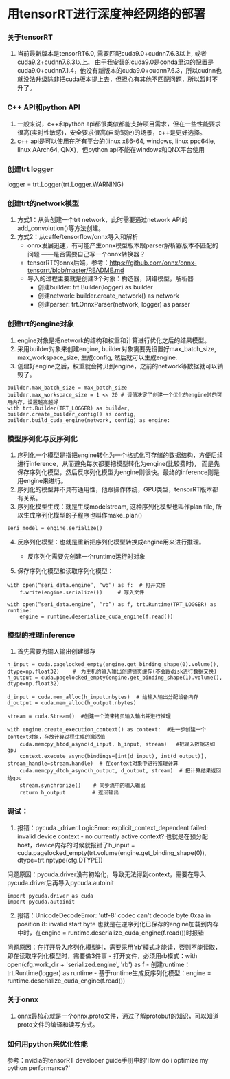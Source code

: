 # 用tensorRT进行深度神经网络的部署


### 关于tensorRT
1. 当前最新版本是tensorRT6.0, 需要匹配cuda9.0+cudnn7.6.3以上, 或者cuda9.2+cudnn7.6.3以上。
由于我安装的cuda9.0是conda里边的配置是cuda9.0+cudnn7.1.4，他没有新版本的cuda9.0+cudnn7.6.3，所以cudnn也就没法升级除非把cuda版本提上去，但担心有其他不匹配问题，所以暂时不升了。


### C++ API和python API
1. 一般来说，c++和python api都很类似都能支持项目需求，但在一些性能要求很高(实时性敏感)，安全要求很高(自动驾驶)的场景，c++是更好选择。
2. c++ api是可以使用在所有平台的(linux x86-64, windows, linux ppc64le, linux AArch64, QNX)，但python api不能在windows和QNX平台使用

### 创建trt logger
logger = trt.Logger(trt.Logger.WARNING)


### 创建trt的network模型
1. 方式1：从头创建一个trt network，此时需要通过network API的add_convolution()等方法创建。
2. 方式2：从caffe/tensorflow/onnx导入和解析
    - onnx发展迅速，有可能产生onnx模型版本跟parser解析器版本不匹配的问题 ——是否需要自己写一个onnx转换器？
    - tensorRT的onnx后端，参考：https://github.com/onnx/onnx-tensorrt/blob/master/README.md
    - 导入的过程主要就是创建3个对象：构造器，网络模型，解析器
        - 创建builder: trt.Builder(logger) as builder
        - 创建network: builder.create_network() as network
        - 创建parser: trt.OnnxParser(network, logger) as parser


### 创建trt的engine对象
1. engine对象是把network的结构和权重和计算进行优化之后的结果模型。
2. 采用builder对象来创建engine, builder对象需要先设置好max_batch_size, max_workspace_size, 生成config, 然后就可以生成engine.
3. 创建好engine之后，权重就会拷贝到engine，之前的network等数据就可以销毁了。

```
builder.max_batch_size = max_batch_size
builder.max_workspace_size = 1 << 20 # 该值决定了创建一个优化的engine时的可用内存，设置越高越好
with trt.Builder(TRT_LOGGER) as builder, builder.create_builder_config() as config, builder.build_cuda_engine(network, config) as engine:
```


### 模型序列化与反序列化
1. 序列化一个模型是指把engine转化为一个格式化可存储的数据结构，方便后续进行inference，从而避免每次都要把模型转化为engine(比较费时)，
而是先保存序列化模型，然后反序列化模型为engine则很快。最终的inference则是用engine来进行。
2. 序列化的模型并不具有通用性，他跟操作体统，GPU类型，tensorRT版本都有关系。
3. 序列化模型生成：就是生成modelstream, 这种序列化模型也叫作plan file, 所以生成序列化模型的子程序也叫作make_plan()
```
seri_model = engine.serialize()
```

4. 反序列化模型：也就是重新把序列化模型转换成engine用来进行推理。
    - 反序列化需要先创建一个runtime运行时对象


5. 保存序列化模型和读取序列化模型：
```
with open(“seri_data.engine”, “wb”) as f:  # 打开文件
    f.write(engine.serialize())     # 写入文件
    
with open(“seri_data.engine”, “rb”) as f, trt.Runtime(TRT_LOGGER) as runtime:
    engine = runtime.deserialize_cuda_engine(f.read())
```

### 模型的推理inference
1. 首先需要为输入输出创建缓存
```
h_input = cuda.pagelocked_empty(engine.get_binding_shape(0).volume(), dtype=np.float32) 　　#　为主机的输入输出创建锁页缓存(不会跟disk进行数据交换) 
h_output = cuda.pagelocked_empty(engine.get_binding_shape(1).volume(), dtype=np.float32)

d_input = cuda.mem_alloc(h_input.nbytes)  # 给输入输出分配设备内存
d_output = cuda.mem_alloc(h_output.nbytes)

stream = cuda.Stream()  #创建一个流来拷贝输入输出并进行推理

with engine.create_execution_context() as context:  #进一步创建一个context对象，存放计算过程生成的激活值
	cuda.memcpy_htod_async(d_input, h_input, stream)   #把输入数据送如gpu
	context.execute_async(bindings=[int(d_input), int(d_output)], stream_handle=stream.handle)  # 在context对象中进行推理计算
	cuda.memcpy_dtoh_async(h_output, d_output, stream)  # 把计算结果返回给gpu
	stream.synchronize()    # 同步流中的输入输出
    return h_output　　　　  # 返回输出
```



### 调试：
1. 报错：pycuda._driver.LogicError: explicit_context_dependent failed: invalid device context - no currently active context?
也就是在预分配host，device内存的时候就报错了h_input = cuda.pagelocked_empty(trt.volume(engine.get_binding_shape(0)), dtype=trt.nptype(cfg.DTYPE))

问题原因：pycuda.driver没有初始化，导致无法得到context，需要在导入pycuda.driver后再导入pycuda.autoinit
```
import pycuda.driver as cuda
import pycuda.autoinit
```

2. 报错：UnicodeDecodeError: 'utf-8' codec can't decode byte 0xaa in position 8: invalid start byte
也就是在逆序列化已保存的engine加载到内存中时，在engine = runtime.deserialize_cuda_engine(f.read())时报错

问题原因：在打开导入序列化模型时，需要采用'rb'模式才能读，否则不能读取，即在读取序列化模型时，需要做3件事
    - 打开文件，必须用rb模式：with open(cfg.work_dir + 'serialized.engine', 'rb') as f
    - 创建runtime：trt.Runtime(logger) as runtime
    - 基于runtime生成反序列化模型：engine = runtime.deserialize_cuda_engine(f.read())




### 关于onnx
1. onnx最核心就是一个onnx.proto文件，通过了解protobuf的知识，可以知道proto文件的编译和读写方式。


### 如何用python来优化性能
参考：nvidia的tensorRT developer guide手册中的'How do i optimize my python performance?'
